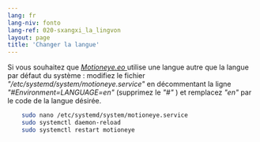 ```yaml
---
lang: fr
lang-niv: fonto
lang-ref: 020-sxangxi_la_lingvon
layout: page
title: 'Changer la langue'
---
```


Si vous souhaitez que [ _Motioneye.eo_ ](https://github.com/jmichault/motioneye.eo) utilise une langue autre que la langue par défaut du système : modifiez le fichier _"/etc/systemd/system/motioneye.service"_ en décommentant la ligne _"#Environment=LANGUAGE=en"_ (supprimez le _"#"_ ) et remplacez _"en"_ par le code de la langue désirée.

```bash
    sudo nano /etc/systemd/system/motioneye.service
    sudo systemctl daemon-reload
    sudo systemctl restart motioneye
```


